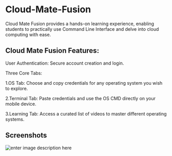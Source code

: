 # Cloud-Mate-Fusion

Cloud Mate Fusion provides a hands-on learning experience, 
enabling students to practically use Command Line Interface 
and delve into cloud computing with ease.

## Cloud Mate Fusion Features:
User Authentication: Secure account creation and login. 

Three Core Tabs:
  
  1.OS Tab: Choose and copy credentials for any operating system you wish to explore.

  2.Terminal Tab: Paste credentials and use the OS CMD directly on your mobile device.

  3.Learning Tab: Access a curated list of videos to master different operating systems.

## Screenshots
![enter image description here](https://media.licdn.com/dms/image/D4D22AQFDrDnVA6DseQ/feedshare-shrink_2048_1536/0/1720781998168?e=1723680000&v=beta&t=HKNYJCgCwFhPipSSKPI52nFph9ytUBoofqYHNHjfqKE)